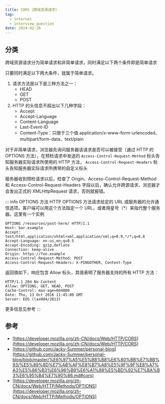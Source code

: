 ```yaml
---
title: CORS（跨域资源请求）
tag:
  - internet
  - interview_question
date: 2024-02-26
---
```


## 分类

跨域资源请求分为简单请求和非简单请求，同时满足以下两个条件即是简单请求

只要同时满足以下两大条件，就属于简单请求。

1. 请求方法是以下是三种方法之一：
   - HEAD
   - GET
   - POST
1. HTTP 的头信息不超出以下几种字段：
   - Accept
   - Accept-Language
   - Content-Language
   - Last-Event-ID
   - Content-Type：只限于三个值 application/x-www-form-urlencoded、multipart/form-data、text/plain

对于非简单请求，浏览器先询问服务器该请求是否可以被接受（通过 HTTP 的 OPTIONS 方法），在预检请求中发送的 `Access-Control-Request-Method` 标头告知服务器实际请求所使用的 HTTP 方法， `Access-Control-Request-Headers` 标头告知服务器实际请求所携带的自定义标头

服务器收到预检请求以后，检查了 Origin、Access-Control-Request-Method 和 Access-Control-Request-Headers 字段以后，确认允许跨源请求，浏览器才会发出正式的 XMLHttpRequest 请求，否则就报错。

::: info OPTIONS 方法
HTTP OPTIONS 方法请求给定的 URL 或服务器的允许通信选项。客户端可以用这个方法指定一个 URL，或者用星号（\*）来指代整个服务器。这里有一个实例

```http
OPTIONS /resources/post-here/ HTTP/1.1
Host: bar.example
Accept: text/html,application/xhtml+xml,application/xml;q=0.9,*/*;q=0.8
Accept-Language: en-us,en;q=0.5
Accept-Encoding: gzip,deflate
Connection: keep-alive
Origin: https://foo.example
Access-Control-Request-Method: POST
Access-Control-Request-Headers: X-PINGOTHER, Content-Type
```

返回值如下，响应包含 Allow 标头，其值表明了服务器支持的所有 HTTP 方法：

```http
HTTP/1.1 204 No Content
Allow: OPTIONS, GET, HEAD, POST
Cache-Control: max-age=604800
Date: Thu, 13 Oct 2016 11:45:00 GMT
Server: EOS (lax004/2813)
```

更多信息见参考
:::

## 参考

- [https://developer.mozilla.org/zh-CN/docs/Web/HTTP/CORS](https://developer.mozilla.org/zh-CN/docs/Web/HTTP/CORS)
- [https://github.com/Jacky-Summer/personal-blog](https://github.com/Jacky-Summer/personal-blog/blob/master/%E6%97%A5%E5%B8%B8%E6%80%BB%E7%BB%93/%E5%89%8D%E7%AB%AF%E8%B7%A8%E5%9F%9F%E8%A7%A3%E5%86%B3%E6%96%B9%E6%A1%88%E5%BD%92%E7%BA%B3%E6%95%B4%E7%90%86.md#cors)
- [https://developer.mozilla.org/zh-CN/docs/Web/HTTP/Methods/OPTIONS](https://developer.mozilla.org/zh-CN/docs/Web/HTTP/Methods/OPTIONS)

